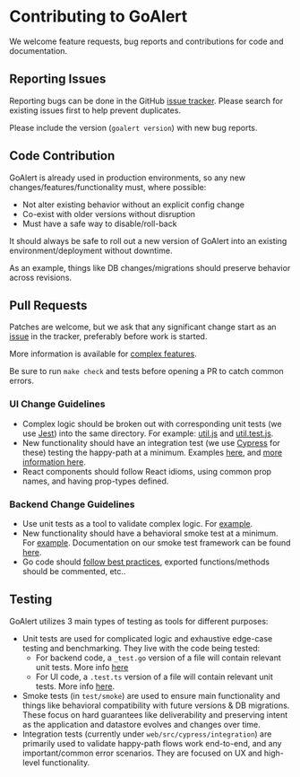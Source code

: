 # Contributing to GoAlert

We welcome feature requests, bug reports and contributions for code and documentation.

## Reporting Issues

Reporting bugs can be done in the GitHub [issue tracker](https://github.com/target/goalert/issues). Please search for existing issues first to help prevent duplicates.

Please include the version (`goalert version`) with new bug reports.

## Code Contribution

GoAlert is already used in production environments, so any new changes/features/functionality must, where possible:

- Not alter existing behavior without an explicit config change
- Co-exist with older versions without disruption
- Must have a safe way to disable/roll-back

It should always be safe to roll out a new version of GoAlert into an existing environment/deployment without downtime.

As an example, things like DB changes/migrations should preserve behavior across revisions.

## Pull Requests

Patches are welcome, but we ask that any significant change start as an [issue](https://github.com/target/goalert/issues/new) in the tracker, preferably before work is started.

More information is available for [complex features](./docs/complex-features.md).

Be sure to run `make check` and tests before opening a PR to catch common errors.

### UI Change Guidelines

- Complex logic should be broken out with corresponding unit tests (we use [Jest](https://jestjs.io/docs/en/using-matchers)) into the same directory. For example: [util.js](./web/src/app/rotations/util.js) and [util.test.js](./web/src/app/rotations/util.test.js).
- New functionality should have an integration test (we use [Cypress](https://docs.cypress.io/guides/getting-started/writing-your-first-test.html#Write-a-simple-test) for these) testing the happy-path at a minimum. Examples [here](./web/src/cypress/integration/sidebar.ts), and [more information here](./web/src/cypress/README.md).
- React components should follow React idioms, using common prop names, and having prop-types defined.

### Backend Change Guidelines

- Use unit tests as a tool to validate complex logic. For [example](./schedule/rule/weekdayfilter_test.go).
- New functionality should have a behavioral smoke test at a minimum. For [example](./test/smoke/simplenotification_test.go). Documentation on our smoke test framework can be found [here](./test/smoke/README.md).
- Go code should [follow best practices](https://golang.org/doc/effective_go.html), exported functions/methods should be commented, etc..

## Testing

GoAlert utilizes 3 main types of testing as tools for different purposes:

- Unit tests are used for complicated logic and exhaustive edge-case testing and benchmarking. They live with the code being tested:
  - For backend code, a `_test.go` version of a file will contain relevant unit tests. More info [here](https://pkg.go.dev/testing)
  - For UI code, a `.test.ts` version of a file will contain relevant unit tests. More info [here](https://jestjs.io/docs/getting-started).
- Smoke tests (in `test/smoke`) are used to ensure main functionality and things like behavioral compatibility with future versions & DB migrations. These focus on hard guarantees like deliverability and preserving intent as the application and datastore evolves and changes over time.
- Integration tests (currently under `web/src/cypress/integration`) are primarily used to validate happy-path flows work end-to-end, and any important/common error scenarios. They are focused on UX and high-level functionality.

